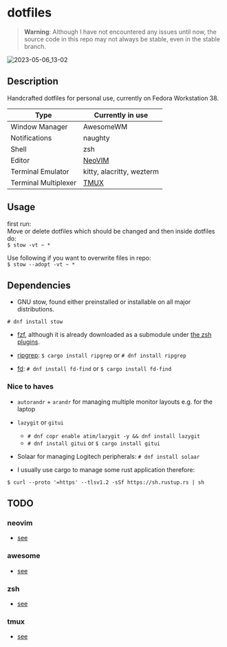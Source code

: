 # dotfiles

> **Warning**: Although I have not encountered any issues until now, the source code in this repo may
> not always be stable, even in the stable branch.

![2023-05-06_13-02](https://user-images.githubusercontent.com/45210978/236620337-46d11a9e-6e77-4816-ae22-03f9bc13bc32.png)

## Description

Handcrafted dotfiles for personal use, currently on Fedora Workstation 38.

| Type                 | Currently in use                                |
| -------------------- | ----------------------------------------------- |
| Window Manager       | AwesomeWM                                       |
| Notifications        | naughty                                         |
| Shell                | zsh                                             |
| Editor               | [NeoVIM](https://github.com/arminveres/nvim)    |
| Terminal Emulator    | kitty, alacritty, wezterm                       |
| Terminal Multiplexer | [TMUX](https://github.com/arminveres/tmux.conf) |

## Usage

first run: \
Move or delete dotfiles which should be changed and then inside dotfiles do: \
`$ stow -vt ~ *`

Use following if you want to overwrite files in repo: \
`$ stow --adopt -vt ~ *`

## Dependencies

- GNU stow, found either preinstalled or installable on all major distributions.

`# dnf install stow`

- [fzf](https://github.com/junegunn/fzf), although it is already downloaded as a submodule under [the zsh
  plugins](./zsh/.config/zsh/plugins/fzf/).

- [ripgrep](https://github.com/BurntSushi/ripgrep): `$ cargo install ripgrep` or `# dnf install ripgrep`

- [fd](https://github.com/sharkdp/fd): `# dnf install fd-find` or `$ cargo install fd-find`

### Nice to haves

- `autorandr` + `arandr` for managing multiple monitor layouts e.g. for the laptop

- `lazygit` or `gitui`

  - `# dnf copr enable atim/lazygit -y && dnf install lazygit`
  - `# dnf install gitui` or `$ cargo install gitui`

- Solaar for managing Logitech peripherals: `# dnf install solaar`

- I usually use cargo to manage some rust application therefore:

`$ curl --proto '=https' --tlsv1.2 -sSf https://sh.rustup.rs | sh`

## TODO

### neovim

- [see](https://github.com/arminveres/nvim)

### awesome

- [see](./awesome/.config/awesome/README.md)

### zsh

- [see](./zsh/.config/zsh/README.md)

### tmux

- [see](https://github.com/arminveres/tmux.conf)
